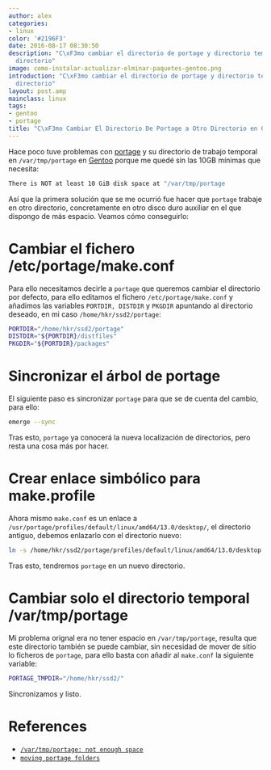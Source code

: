```yaml
---
author: alex
categories:
- linux
color: '#2196F3'
date: 2016-08-17 08:30:50
description: "C\xF3mo cambiar el directorio de portage y directorio temporal a otro
  directorio"
image: como-instalar-actualizar-elminar-paquetes-gentoo.png
introduction: "C\xF3mo cambiar el directorio de portage y directorio temporal a otro
  directorio"
layout: post.amp
mainclass: linux
tags:
- gentoo
- portage
title: "C\xF3mo Cambiar El Directorio De Portage a Otro Directorio en Gentoo"
---
```


Hace poco tuve problemas con [portage](/como-instalar-actualizar-elminar-paquetes-gentoo/ "Cómo Instalar/actualizar/eliminar Paquetes en Gentoo") y su directorio de trabajo temporal en `/var/tmp/portage` en [Gentoo](/tags/#gentoo) porque me quedé sin las 10GB mínimas que necesita:

```bash
There is NOT at least 10 GiB disk space at "/var/tmp/portage
```

Así que la primera solución que se me ocurrió fue hacer que `portage` trabaje en otro directorio, concretamente en otro disco duro auxiliar en el que dispongo de más espacio. Veamos cómo conseguirlo:



# Cambiar el fichero /etc/portage/make.conf

<!--more--><!--ad-->

Para ello necesitamos decirle a `portage` que queremos cambiar el directorio por defecto, para ello editamos el fichero `/etc/portage/make.conf` y añadimos las variables `PORTDIR, DISTDIR` y `PKGDIR` apuntando al directorio deseado, en mi caso `/home/hkr/ssd2/portage`:

```bash
PORTDIR="/home/hkr/ssd2/portage"
DISTDIR="${PORTDIR}/distfiles"
PKGDIR="${PORTDIR}/packages"
```

# Sincronizar el árbol de portage

El siguiente paso es sincronizar `portage` para que se de cuenta del cambio, para ello:

```bash
emerge --sync
```

Tras esto, `portage` ya conocerá la nueva localización de directorios, pero resta una cosa más por hacer.

# Crear enlace simbólico para make.profile

Ahora mismo `make.conf` es un enlace a `/usr/portage/profiles/default/linux/amd64/13.0/desktop/`, el directorio antiguo, debemos enlazarlo con el directorio nuevo:

```bash
ln -s /home/hkr/ssd2/portage/profiles/default/linux/amd64/13.0/desktop /etc/portage/make.profile
```

Tras esto, tendremos `portage` en un nuevo directorio.

# Cambiar solo el directorio temporal /var/tmp/portage

Mi problema orignal era no tener espacio en `/var/tmp/portage`, resulta que este directorio también se puede cambiar, sin necesidad de mover de sitio lo ficheros de `portage`, para ello basta con añadir al `make.conf` la siguiente variable:

```bash
PORTAGE_TMPDIR="/home/hkr/ssd2/"
```

Sincronizamos y listo.

# References

- [`/var/tmp/portage: not enough space`](https://forums.gentoo.org/viewtopic-t-774539.html "/var/tmp/portage: not enough space")
- [`moving portage folders`](https://forums.gentoo.org/viewtopic.php?t=120770 "moving portage folders [SOLVED]")
